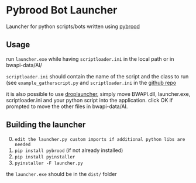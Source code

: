 # Pybrood Bot Launcher
Launcher for python scripts/bots written using [pybrood](https://github.com/neumond/pybrood)


## Usage

run `launcher.exe` while having `scriptloader.ini` in the local path or in bwapi-data/AI/

`scriptloader.ini` should contain the name of the script and the class to run
(see `example_gatherscript.py` and `scriptloader.ini` in the [github repo](https://github.com/JasperGeurtz/pybrood-bot-launcher)

it is also possible to use [droplauncher](https://github.com/adakitesystems/DropLauncher), simply move BWAPI.dll, launcher.exe, scriptloader.ini and your python script into the application.
click OK if prompted to move the other files in bwapi-data/AI.

## Building the launcher

0. `edit the launcher.py custom imports if additional python libs are needed`
1. `pip install pybrood` (if not already installed)
2. `pip install pyinstaller`
3. `pyinstaller -F launcher.py`

the `launcher.exe` should be in the `dist/` folder
